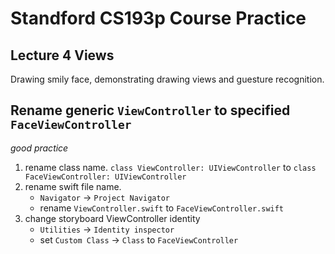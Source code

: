 # Standford CS193p Course Practice

## Lecture 4 Views

Drawing smily face, demonstrating drawing views and guesture recognition.

## Rename generic `ViewController` to specified `FaceViewController`
*good practice*
1. rename class name.
	`class ViewController: UIViewController` to `class FaceViewController: UIViewController`
2. rename swift file name.
	+ `Navigator` -> `Project Navigator`
	+ rename `ViewController.swift` to `FaceViewController.swift`
3. change storyboard ViewController identity
	+ `Utilities` -> `Identity inspector`
	+ set `Custom Class` -> `Class` to `FaceViewController`
